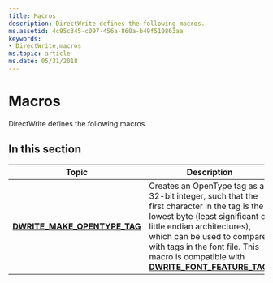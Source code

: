 ```yaml
---
title: Macros
description: DirectWrite defines the following macros.
ms.assetid: 4c95c345-c097-456a-860a-b49f510863aa
keywords:
- DirectWrite,macros
ms.topic: article
ms.date: 05/31/2018
---
```


# Macros

DirectWrite defines the following macros.

## In this section



| Topic                                                                      | Description                                                                                                                                                                                                                                                                                                                   |
|----------------------------------------------------------------------------|-------------------------------------------------------------------------------------------------------------------------------------------------------------------------------------------------------------------------------------------------------------------------------------------------------------------------------|
| [**DWRITE\_MAKE\_OPENTYPE\_TAG**](/windows/desktop/api/dwrite/nf-dwrite-dwrite_make_opentype_tag)<br/> | Creates an OpenType tag as a 32-bit integer, such that the first character in the tag is the lowest byte (least significant on little endian architectures), which can be used to compare with tags in the font file. This macro is compatible with [**DWRITE\_FONT\_FEATURE\_TAG**](/windows/desktop/api/dwrite/ne-dwrite-dwrite_font_feature_tag).<br/> |



 

 

 





